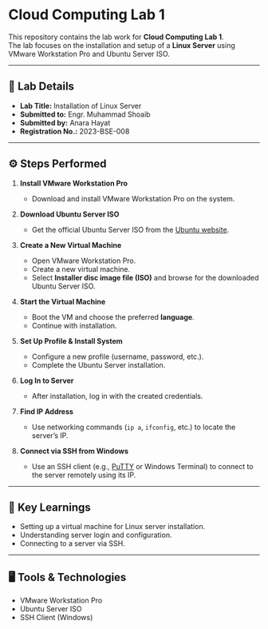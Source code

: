 # Cloud Computing Lab 1

This repository contains the lab work for **Cloud Computing Lab 1**.  
The lab focuses on the installation and setup of a **Linux Server** using VMware Workstation Pro and Ubuntu Server ISO.

---

## 📌 Lab Details
- **Lab Title:** Installation of Linux Server  
- **Submitted to:** Engr. Muhammad Shoaib  
- **Submitted by:** Anara Hayat  
- **Registration No.:** 2023-BSE-008  

---

## ⚙️ Steps Performed

1. **Install VMware Workstation Pro**  
   - Download and install VMware Workstation Pro on the system.

2. **Download Ubuntu Server ISO**  
   - Get the official Ubuntu Server ISO from the [Ubuntu website](https://ubuntu.com/download/server).

3. **Create a New Virtual Machine**  
   - Open VMware Workstation Pro.  
   - Create a new virtual machine.  
   - Select **Installer disc image file (ISO)** and browse for the downloaded Ubuntu Server ISO.

4. **Start the Virtual Machine**  
   - Boot the VM and choose the preferred **language**.  
   - Continue with installation.

5. **Set Up Profile & Install System**  
   - Configure a new profile (username, password, etc.).  
   - Complete the Ubuntu Server installation.

6. **Log In to Server**  
   - After installation, log in with the created credentials.

7. **Find IP Address**  
   - Use networking commands (`ip a`, `ifconfig`, etc.) to locate the server’s IP.

8. **Connect via SSH from Windows**  
   - Use an SSH client (e.g., [PuTTY](https://www.putty.org/) or Windows Terminal) to connect to the server remotely using its IP.

---

## 🔑 Key Learnings
- Setting up a virtual machine for Linux server installation.  
- Understanding server login and configuration.  
- Connecting to a server via SSH.  

---

## 🖥️ Tools & Technologies
- VMware Workstation Pro  
- Ubuntu Server ISO  
- SSH Client (Windows)  
